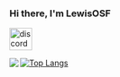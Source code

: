 ### Hi there, I'm LewisOSF


[<img src='https://www.svgrepo.com/show/331368/discord-v2.svg' alt='discord' height='40'>](https://discord.gg/aquilarp)  

<img align="left" src="https://github-readme-stats.vercel.app/api?username=lewisosf&show_icons=true" />

[![Top Langs](https://github-readme-stats.vercel.app/api/top-langs/?username=lewisosf)](https://github.com/anuraghazra/github-readme-stats)


